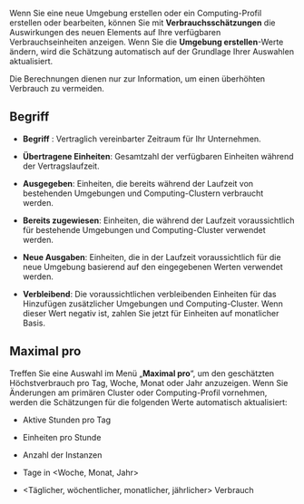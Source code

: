 Wenn Sie eine neue Umgebung erstellen oder ein Computing-Profil erstellen oder bearbeiten, können Sie mit **Verbrauchsschätzungen** die Auswirkungen des neuen Elements auf Ihre verfügbaren Verbrauchseinheiten anzeigen. Wenn Sie die **Umgebung erstellen**-Werte ändern, wird die Schätzung automatisch auf der Grundlage Ihrer Auswahlen aktualisiert.

Die Berechnungen dienen nur zur Information, um einen überhöhten Verbrauch zu vermeiden.

Begriff
-------

-   **Begriff** : Vertraglich vereinbarter Zeitraum für Ihr Unternehmen.

-   **Übertragene Einheiten**: Gesamtzahl der verfügbaren Einheiten während der Vertragslaufzeit.

-   **Ausgegeben**: Einheiten, die bereits während der Laufzeit von bestehenden Umgebungen und Computing-Clustern verbraucht werden.

-   **Bereits zugewiesen**: Einheiten, die während der Laufzeit voraussichtlich für bestehende Umgebungen und Computing-Cluster verwendet werden.

-   **Neue Ausgaben**: Einheiten, die in der Laufzeit voraussichtlich für die neue Umgebung basierend auf den eingegebenen Werten verwendet werden.

-   **Verbleibend**: Die voraussichtlichen verbleibenden Einheiten für das Hinzufügen zusätzlicher Umgebungen und Computing-Cluster. Wenn dieser Wert negativ ist, zahlen Sie jetzt für Einheiten auf monatlicher Basis.

Maximal pro
-----------

Treffen Sie eine Auswahl im Menü „**Maximal pro**“, um den geschätzten Höchstverbrauch pro Tag, Woche, Monat oder Jahr anzuzeigen. Wenn Sie Änderungen am primären Cluster oder Computing-Profil vornehmen, werden die Schätzungen für die folgenden Werte automatisch aktualisiert:

-   Aktive Stunden pro Tag

-   Einheiten pro Stunde

-   Anzahl der Instanzen

-   Tage in \<Woche, Monat, Jahr\>

-   \<Täglicher, wöchentlicher, monatlicher, jährlicher\> Verbrauch
